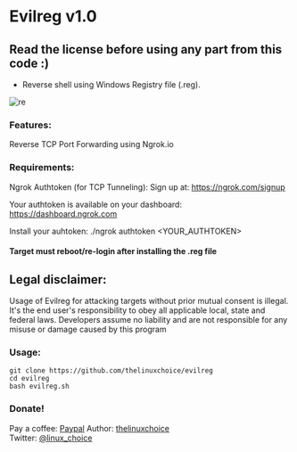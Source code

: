 # Evilreg v1.0

## Read the license before using any part from this code :) 

* Reverse shell using Windows Registry file (.reg).

![re](https://user-images.githubusercontent.com/34893261/78690039-581ac680-78cd-11ea-87ad-5d7763fdbcdf.jpg)

### Features:

Reverse TCP Port Forwarding using Ngrok.io

### Requirements:

Ngrok Authtoken (for TCP Tunneling): Sign up at: https://ngrok.com/signup

Your authtoken is available on your dashboard: https://dashboard.ngrok.com

Install your auhtoken: ./ngrok authtoken <YOUR_AUTHTOKEN>

#### Target must reboot/re-login after installing the .reg file

## Legal disclaimer:

Usage of Evilreg for attacking targets without prior mutual consent is illegal. It's the end user's responsibility to obey all applicable local, state and federal laws. Developers assume no liability and are not responsible for any misuse or damage caused by this program 

### Usage:
```
git clone https://github.com/thelinuxchoice/evilreg
cd evilreg
bash evilreg.sh
```

### Donate!
Pay a coffee: [Paypal](https://www.paypal.com/cgi-bin/webscr?cmd=_s-xclick&hosted_button_id=CLKRT5QXXFJY4&source=url)
Author: [thelinuxchoice](github.com/thelinuxchoice)  
Twitter: [@linux_choice](twitter.com/linux_choice)

